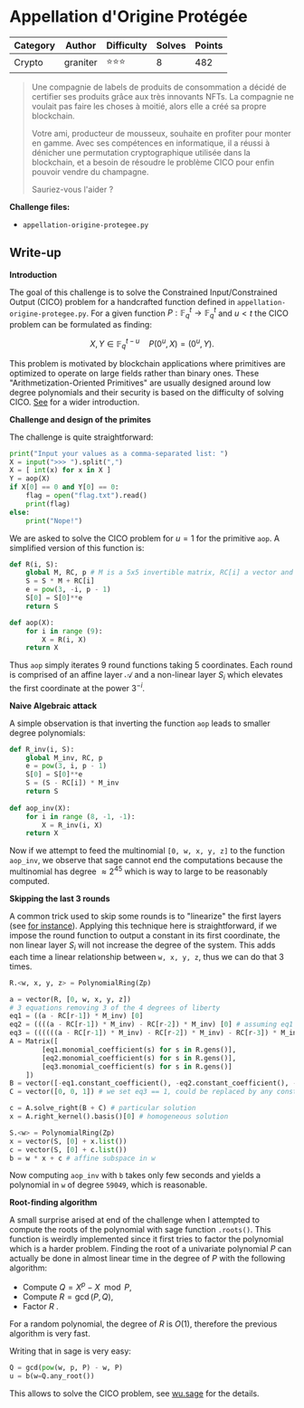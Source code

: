 # Appellation d'Origine Protégée

| Category | Author   | Difficulty | Solves | Points |
| -------- | -------- | ---------- | ------ | ------ |
| Crypto   | graniter | ⭐️⭐️⭐️        | 8      | 482    |

> Une compagnie de labels de produits de consommation a décidé de certifier ses produits grâce aux très innovants NFTs. La compagnie ne voulait pas faire les choses à moitié, alors elle a créé sa propre blockchain.
>
> Votre ami, producteur de mousseux, souhaite en profiter pour monter en gamme. Avec ses compétences en informatique, il a réussi à dénicher une permutation cryptographique utilisée dans la blockchain, et a besoin de résoudre le problème CICO pour enfin pouvoir vendre du champagne.
>
> Sauriez-vous l'aider ?

**Challenge files:**

- `appellation-origine-protegee.py`

## Write-up

**Introduction**

The goal of this challenge is to solve the Constrained Input/Constrained Output (CICO) problem for a handcrafted function defined in `appellation-origine-protegee.py`. For a given function $`P:\mathbb{F}_q^t \to \mathbb{F}_q^t`$ and $` u < t `$ the CICO problem can be formulated as finding:

``` math
X, Y\in \mathbb{F}_q^{t-u} \quad P(0^u, X) = (0^u, Y).
```

This problem is motivated by blockchain applications where primitives are optimized to operate on large fields rather than binary ones. These "Arithmetization-Oriented Primitives" are usually designed around low degree polynomials and their security is based on the difficulty of solving CICO. [See](https://tosc.iacr.org/index.php/ToSC/article/view/8695/8287) for a wider introduction.

**Challenge and design of the primites**

The challenge is quite straightforward:

```python
print("Input your values as a comma-separated list: ")
X = input(">>> ").split(",")
X = [ int(x) for x in X ]
Y = aop(X)
if X[0] == 0 and Y[0] == 0:
    flag = open("flag.txt").read()
    print(flag)
else:
    print("Nope!")
```

We are asked to solve the CICO problem for $`u=1`$ for the primitive `aop`. A simplified version of this function is:

```python
def R(i, S):
    global M, RC, p # M is a 5x5 invertible matrix, RC[i] a vector and p is a prime number
    S = S * M + RC[i]
    e = pow(3, -i, p - 1)
    S[0] = S[0]**e
    return S

def aop(X):
    for i in range (9):
        X = R(i, X)
    return X
```

Thus `aop` simply iterates 9 round functions taking 5 coordinates. Each round is comprised of an affine layer $`\mathcal A`$ and a non-linear layer $`S_i`$ which elevates the first coordinate at the power $3^{-i}$. 

**Naive Algebraic attack**

A simple observation is that inverting the function `aop` leads to smaller degree polynomials:

```python
def R_inv(i, S):
    global M_inv, RC, p
    e = pow(3, i, p - 1)
    S[0] = S[0]**e
    S = (S - RC[i]) * M_inv
    return S
  
def aop_inv(X):
    for i in range (8, -1, -1):
        X = R_inv(i, X)
    return X
```

Now if we attempt to feed the multinomial `[0, w, x, y, z]` to the function `aop_inv`, we observe that sage cannot end the computations because the multinomial has degree $`\approx 2^{45}`$​ which is way to large to be reasonably computed. 

**Skipping the last 3 rounds**

A common trick used to skip some rounds is to "linearize" the first layers (see [for instance](https://tosc.iacr.org/index.php/ToSC/article/view/9850/9350)). Applying this technique here is straightforward, if we impose the round function to output a constant in its first coordinate, the non linear layer $S_i$ will not increase the degree of the system. This adds each time a linear relationship between `w, x, y, z`, thus we can do that 3 times. 

```python
R.<w, x, y, z> = PolynomialRing(Zp)

a = vector(R, [0, w, x, y, z])
# 3 equations removing 3 of the 4 degrees of liberty
eq1 = ((a - RC[r-1]) * M_inv) [0]
eq2 = ((((a - RC[r-1]) * M_inv) - RC[r-2]) * M_inv) [0] # assuming eq1 == 0
eq3 = ((((((a - RC[r-1]) * M_inv) - RC[r-2]) * M_inv) - RC[r-3]) * M_inv) [0] # assuming eq2 == 0 
A = Matrix([
        [eq1.monomial_coefficient(s) for s in R.gens()],
        [eq2.monomial_coefficient(s) for s in R.gens()], 
        [eq3.monomial_coefficient(s) for s in R.gens()]
    ])
B = vector([-eq1.constant_coefficient(), -eq2.constant_coefficient(), -eq3.constant_coefficient()])
C = vector([0, 0, 1]) # we set eq3 == 1, could be replaced by any constant

c = A.solve_right(B + C) # particular solution
x = A.right_kernel().basis()[0] # homogeneous solution 

S.<w> = PolynomialRing(Zp)
x = vector(S, [0] + x.list())
c = vector(S, [0] + c.list())
b = w * x + c # affine subspace in w
```

Now computing `aop_inv` with `b` takes only few seconds and yields a polynomial in `w` of degree `59049`, which is reasonable.

**Root-finding algorithm**

A small surprise arised at end of the challenge when I attempted to compute the roots of the polynomial with sage function `.roots()`. This function is weirdly implemented since it first tries to factor the polynomial which is a harder problem. Finding the root of a univariate polynomial $`P`$​ can actually be done in almost linear time in the degree of $`P`$ with the following algorithm:

- Compute $`Q = X^p -X \mod P`$​,
- Compute $`R = \gcd(P, Q)`$,
- Factor $`R`$ .

For a random polynomial, the degree of $`R`$ is $O(1)$, therefore the previous algorithm is very fast.

Writing that in sage is very easy:

```python
Q = gcd(pow(w, p, P) - w, P)
u = b(w=Q.any_root())
```

This allows to solve the CICO problem, see [wu.sage](Appellation-dOrigine-Protegee/wu.sage) for the details. 